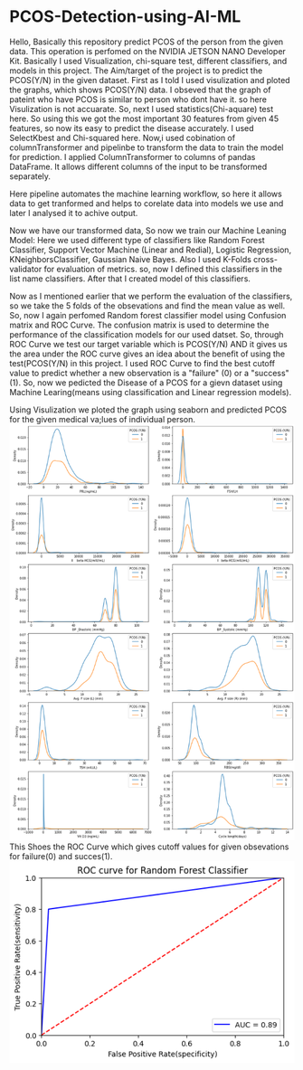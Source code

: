 # PCOS-Detection-using-AI-ML
Hello, Basically this repository predict PCOS of the person from the given data. This operation is perfomed on the NVIDIA JETSON NANO Developer Kit. Basically I used Visualization, chi-square test, different classifiers, and models in this project. The Aim/target of the project is to predict the PCOS(Y/N) in the given dataset.
First as I told I used visulization and ploted the graphs, which shows PCOS(Y/N) data. I obseved that the graph of pateint who have PCOS is similar to person who dont have it. so here Visulization is not accuarate.
So, next I used statistics(Chi-aquare) test here. So using this we got the most important 30 features from given 45 features, so now its easy to predict the disease accurately. I used SelectKbest and Chi-squared here.
Now,i used cobination of columnTransformer and pipelinbe to transform the data to train the model for prediction. I applied ColumnTransformer to columns of pandas DataFrame. It allows different columns of the input to be transformed separately.

Here pipeline automates the machine learning workflow, so here it allows data to get tranformed and helps to corelate data into models we use and later I analysed it to achive output.

Now we have our transformed data,
So now we train our Machine Leaning Model: Here we used different type of classifiers like Random Forest Classifier, Support Vector Machine
(Linear and Redial), Logistic Regression, KNeighborsClassifier, Gaussian Naive Bayes. Also I used K-Folds cross-validator for evaluation of metrics.
so, now I defined this classifiers in the list name classifiers. After that I created model of this classifiers.


Now as I mentioned earlier that we perform the evaluation of the classifiers, so we take the 5 folds of the obsevations and find the mean value as well.
So, now I again perfomed Random forest classifier model using Confusion matrix and ROC Curve.
The confusion matrix is used to determine the performance of the classification models for our used datset.
So, through ROC Curve we test our target variable which is PCOS(Y/N) AND it gives us 
the area under the ROC curve gives an idea about the benefit of using the test(PCOS(Y/N) in this project. I used ROC Curve to find the best cutoff value to predict whether a new observation is a "failure" (0) or a "success" (1).
So, now we pedicted the Disease of a PCOS for a gievn dataset using Machine Learing(means using classification and Linear regression models).

Using Visulization we ploted the graph using seaborn and predicted PCOS for the given medical va;lues of individual person.
<img src="index.png"/>
This Shoes the ROC Curve which gives cutoff values for given obsevations for failure(0) and succes(1).
<img src="index1.png"/>
